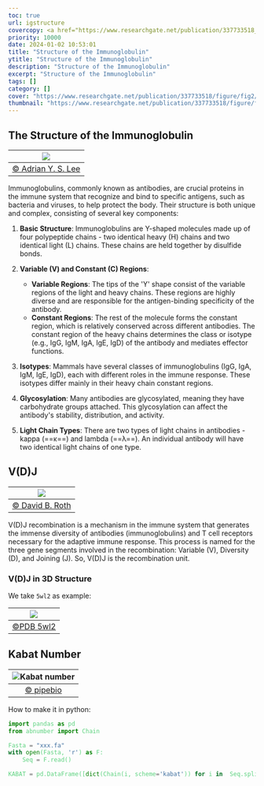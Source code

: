 ```yaml
---
toc: true
url: igstructure
covercopy: <a href="https://www.researchgate.net/publication/337733518_Quantitative_Mass_Spectrometric_Analysis_of_Autoantibodies_as_a_Paradigm_Shift_in_Autoimmune_Serology">© Adrian Y. S. Lee</a>
priority: 10000
date: 2024-01-02 10:53:01
title: "Structure of the Immunoglobulin"
ytitle: "Structure of the Immunoglobulin"
description: "Structure of the Immunoglobulin"
excerpt: "Structure of the Immunoglobulin"
tags: []
category: []
cover: "https://www.researchgate.net/publication/337733518/figure/fig2/AS:832370903097347@1575464096611/Basic-structure-of-an-IgG-antibody-The-IgG-antibody-is-made-out-of-variable-V-and.png"
thumbnail: "https://www.researchgate.net/publication/337733518/figure/fig2/AS:832370903097347@1575464096611/Basic-structure-of-an-IgG-antibody-The-IgG-antibody-is-made-out-of-variable-V-and.png"
---
```


## The Structure of the Immunoglobulin

|![](https://www.researchgate.net/publication/337733518/figure/fig2/AS:832370903097347@1575464096611/Basic-structure-of-an-IgG-antibody-The-IgG-antibody-is-made-out-of-variable-V-and.png)|
|:-:|
|[© Adrian Y. S. Lee](https://www.researchgate.net/publication/337733518_Quantitative_Mass_Spectrometric_Analysis_of_Autoantibodies_as_a_Paradigm_Shift_in_Autoimmune_Serology)|

Immunoglobulins, commonly known as antibodies, are crucial proteins in the immune system that recognize and bind to specific antigens, such as bacteria and viruses, to help protect the body. Their structure is both unique and complex, consisting of several key components:

1. **Basic Structure**: Immunoglobulins are Y-shaped molecules made up of four polypeptide chains - two identical heavy (H) chains and two identical light (L) chains. These chains are held together by disulfide bonds.

2. **Variable (V) and Constant (C) Regions**:
   - **Variable Regions**: The tips of the 'Y' shape consist of the variable regions of the light and heavy chains. These regions are highly diverse and are responsible for the antigen-binding specificity of the antibody.
   - **Constant Regions**: The rest of the molecule forms the constant region, which is relatively conserved across different antibodies. The constant region of the heavy chains determines the class or isotype (e.g., IgG, IgM, IgA, IgE, IgD) of the antibody and mediates effector functions.

3. **Isotypes**: Mammals have several classes of immunoglobulins (IgG, IgA, IgM, IgE, IgD), each with different roles in the immune response. These isotypes differ mainly in their heavy chain constant regions.

4. **Glycosylation**: Many antibodies are glycosylated, meaning they have carbohydrate groups attached. This glycosylation can affect the antibody's stability, distribution, and activity.

5. **Light Chain Types**: There are two types of light chains in antibodies - kappa (==κ==) and lambda (==λ==). An individual antibody will have two identical light chains of one type.

## V(D)J

|![](https://www.ncbi.nlm.nih.gov/pmc/articles/PMC5089068/bin/nihms-673138-f0001.jpg)|
|:-:|
|[© David B. Roth](https://www.ncbi.nlm.nih.gov/pmc/articles/PMC5089068/)|

V(D)J recombination is a mechanism in the immune system that generates the immense diversity of antibodies (immunoglobulins) and T cell receptors necessary for the adaptive immune response. This process is named for the three gene segments involved in the recombination: Variable (V), Diversity (D), and Joining (J). So, V(D)J is the recombination unit.

### V(D)J in 3D Structure

We take `5wl2` as example:

|![](https://cdn.rcsb.org/images/structures/5wl2_assembly-1.jpeg)|
|:-:|
|[©PDB 5wl2](https://www.rcsb.org/structure/5wl2)|



## Kabat Number

|![Kabat number](https://assets-global.website-files.com/628cfd01406f3f5bb9c8477d/63821c6283c0cdf36d5289da_Antibody-numbering-IMGT-Kabat-Chothia.png)|
|:-:|
|[© pipebio](https://pipebio.com/blog/antibody-numbering)|

How to make it in python:

```python
import pandas as pd
from abnumber import Chain

Fasta = "xxx.fa"
with open(Fasta, 'r') as F:
    Seq = F.read()

KABAT = pd.DataFrame([dict(Chain(i, scheme='kabat')) for i in  Seq.split('\n')[:-2] if ">" not in i])
```

<style>
pre {
  background-color:#38393d;
  color: #5fd381;
}
</style>
